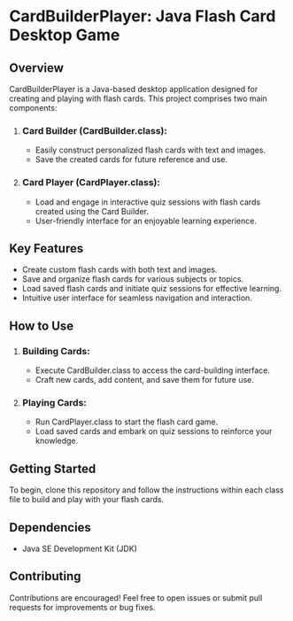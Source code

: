 # CardBuilderPlayer: Java Flash Card Desktop Game
## Overview
CardBuilderPlayer is a Java-based desktop application designed for creating and playing with flash cards. This project comprises two main components:
1. ### Card Builder (CardBuilder.class):
   - Easily construct personalized flash cards with text and images.
   - Save the created cards for future reference and use.
3. ### Card Player (CardPlayer.class):
   - Load and engage in interactive quiz sessions with flash cards created using the Card Builder.
   - User-friendly interface for an enjoyable learning experience.
## Key Features
- Create custom flash cards with both text and images.
- Save and organize flash cards for various subjects or topics.
- Load saved flash cards and initiate quiz sessions for effective learning.
- Intuitive user interface for seamless navigation and interaction.
## How to Use
1. ### Building Cards:
   - Execute CardBuilder.class to access the card-building interface.
   - Craft new cards, add content, and save them for future use.
2. ### Playing Cards:
   - Run CardPlayer.class to start the flash card game.
   - Load saved cards and embark on quiz sessions to reinforce your knowledge.
## Getting Started
To begin, clone this repository and follow the instructions within each class file to build and play with your flash cards.
## Dependencies
- Java SE Development Kit (JDK)
## Contributing
Contributions are encouraged! Feel free to open issues or submit pull requests for improvements or bug fixes.

